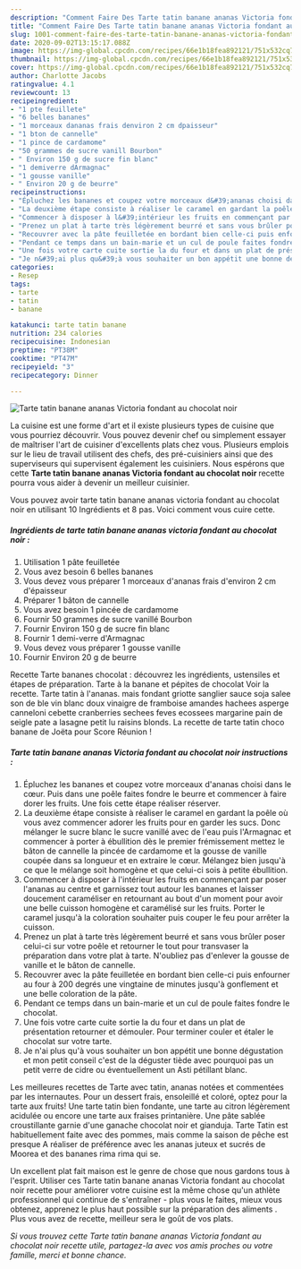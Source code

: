 ```yaml
---
description: "Comment Faire Des Tarte tatin banane ananas Victoria fondant au chocolat noir"
title: "Comment Faire Des Tarte tatin banane ananas Victoria fondant au chocolat noir"
slug: 1001-comment-faire-des-tarte-tatin-banane-ananas-victoria-fondant-au-chocolat-noir
date: 2020-09-02T13:15:17.088Z
image: https://img-global.cpcdn.com/recipes/66e1b18fea892121/751x532cq70/tarte-tatin-banane-ananas-victoria-fondant-au-chocolat-noir-photo-principale-de-la-recette.jpg
thumbnail: https://img-global.cpcdn.com/recipes/66e1b18fea892121/751x532cq70/tarte-tatin-banane-ananas-victoria-fondant-au-chocolat-noir-photo-principale-de-la-recette.jpg
cover: https://img-global.cpcdn.com/recipes/66e1b18fea892121/751x532cq70/tarte-tatin-banane-ananas-victoria-fondant-au-chocolat-noir-photo-principale-de-la-recette.jpg
author: Charlotte Jacobs
ratingvalue: 4.1
reviewcount: 13
recipeingredient:
- "1 pte feuillete"
- "6 belles bananes"
- "1 morceaux dananas frais denviron 2 cm dpaisseur"
- "1 bton de cannelle"
- "1 pince de cardamome"
- "50 grammes de sucre vanill Bourbon"
- " Environ 150 g de sucre fin blanc"
- "1 demiverre dArmagnac"
- "1 gousse vanille"
- " Environ 20 g de beurre"
recipeinstructions:
- "Épluchez les bananes et coupez votre morceaux d&#39;ananas choisi dans le cœur. Puis dans une poêle faites fondre le beurre et commencer à faire dorer les fruits. Une fois cette étape réaliser réserver."
- "La deuxième étape consiste à réaliser le caramel en gardant la poêle où vous avez commencer adorer les fruits pour en garder les sucs. Donc mélanger le sucre blanc le sucre vanillé avec de l&#39;eau puis l&#39;Armagnac et commencer à porter à ébullition dès le premier frémissement mettez le bâton de cannelle la pincée de cardamome et la gousse de vanille coupée dans sa longueur et en extraire le cœur. Mélangez bien jusqu&#39;à ce que le mélange soit homogène et que celui-ci sois à petite ébullition."
- "Commencer à disposer à l&#39;intérieur les fruits en commençant par poser l&#39;ananas au centre et garnissez tout autour les bananes et laisser doucement caraméliser en retournant au bout d&#39;un moment pour avoir une belle cuisson homogène et caramélisé sur les fruits. Porter le caramel jusqu&#39;à la coloration souhaiter puis couper le feu pour arrêter la cuisson."
- "Prenez un plat à tarte très légèrement beurré et sans vous brûler poser celui-ci sur votre poêle et retourner le tout pour transvaser la préparation dans votre plat à tarte. N&#39;oubliez pas d&#39;enlever la gousse de vanille et le bâton de cannelle."
- "Recouvrer avec la pâte feuilletée en bordant bien celle-ci puis enfourner au four à 200 degrés une vingtaine de minutes jusqu&#39;à gonflement et une belle coloration de la pâte."
- "Pendant ce temps dans un bain-marie et un cul de poule faites fondre le chocolat."
- "Une fois votre carte cuite sortie la du four et dans un plat de présentation retourner et démouler. Pour terminer couler et étaler le chocolat sur votre tarte."
- "Je n&#39;ai plus qu&#39;à vous souhaiter un bon appétit une bonne dégustation et mon petit conseil c&#39;est de la déguster tiède avec pourquoi pas un petit verre de cidre ou éventuellement un Asti pétillant blanc."
categories:
- Resep
tags:
- tarte
- tatin
- banane

katakunci: tarte tatin banane 
nutrition: 234 calories
recipecuisine: Indonesian
preptime: "PT38M"
cooktime: "PT47M"
recipeyield: "3"
recipecategory: Dinner

---
```



![Tarte tatin banane ananas Victoria fondant au chocolat noir](https://img-global.cpcdn.com/recipes/66e1b18fea892121/751x532cq70/tarte-tatin-banane-ananas-victoria-fondant-au-chocolat-noir-photo-principale-de-la-recette.jpg)

La cuisine est une forme d'art et il existe plusieurs types de cuisine que vous pourriez découvrir. Vous pouvez devenir chef ou simplement essayer de maîtriser l'art de cuisiner d'excellents plats chez vous. Plusieurs emplois sur le lieu de travail utilisent des chefs, des pré-cuisiniers ainsi que des superviseurs qui supervisent également les cuisiniers. Nous espérons que cette <strong> Tarte tatin banane ananas Victoria fondant au chocolat noir </strong> recette pourra vous aider à devenir un meilleur cuisinier.

<!--inarticleads1-->

Vous pouvez avoir tarte tatin banane ananas victoria fondant au chocolat noir en utilisant 10 Ingrédients et 8 pas. Voici comment vous cuire cette.

##### Ingrédients de tarte tatin banane ananas victoria fondant au chocolat noir :

1. Utilisation 1 pâte feuilletée
1. Vous avez besoin 6 belles bananes
1. Vous devez vous préparer 1 morceaux d&#39;ananas frais d&#39;environ 2 cm d&#39;épaisseur
1. Préparer 1 bâton de cannelle
1. Vous avez besoin 1 pincée de cardamome
1. Fournir 50 grammes de sucre vanillé Bourbon
1. Fournir  Environ 150 g de sucre fin blanc
1. Fournir 1 demi-verre d&#39;Armagnac
1. Vous devez vous préparer 1 gousse vanille
1. Fournir  Environ 20 g de beurre


Recette Tarte bananes chocolat : découvrez les ingrédients, ustensiles et étapes de préparation. Tarte à la banane et pépites de chocolat Voir la recette. Tarte tatin à l&#39;ananas. mais fondant griotte sanglier sauce soja salee son de ble vin blanc doux vinaigre de framboise amandes hachees asperge canneloni cebette cranberries sechees feves ecossees margarine pain de seigle pate a lasagne petit lu raisins blonds. La recette de tarte tatin choco banane de Joëta pour Score Réunion ! 

<!--inarticleads2-->

##### Tarte tatin banane ananas Victoria fondant au chocolat noir instructions :

1. Épluchez les bananes et coupez votre morceaux d&#39;ananas choisi dans le cœur. Puis dans une poêle faites fondre le beurre et commencer à faire dorer les fruits. Une fois cette étape réaliser réserver.
1. La deuxième étape consiste à réaliser le caramel en gardant la poêle où vous avez commencer adorer les fruits pour en garder les sucs. Donc mélanger le sucre blanc le sucre vanillé avec de l&#39;eau puis l&#39;Armagnac et commencer à porter à ébullition dès le premier frémissement mettez le bâton de cannelle la pincée de cardamome et la gousse de vanille coupée dans sa longueur et en extraire le cœur. Mélangez bien jusqu&#39;à ce que le mélange soit homogène et que celui-ci sois à petite ébullition.
1. Commencer à disposer à l&#39;intérieur les fruits en commençant par poser l&#39;ananas au centre et garnissez tout autour les bananes et laisser doucement caraméliser en retournant au bout d&#39;un moment pour avoir une belle cuisson homogène et caramélisé sur les fruits. Porter le caramel jusqu&#39;à la coloration souhaiter puis couper le feu pour arrêter la cuisson.
1. Prenez un plat à tarte très légèrement beurré et sans vous brûler poser celui-ci sur votre poêle et retourner le tout pour transvaser la préparation dans votre plat à tarte. N&#39;oubliez pas d&#39;enlever la gousse de vanille et le bâton de cannelle.
1. Recouvrer avec la pâte feuilletée en bordant bien celle-ci puis enfourner au four à 200 degrés une vingtaine de minutes jusqu&#39;à gonflement et une belle coloration de la pâte.
1. Pendant ce temps dans un bain-marie et un cul de poule faites fondre le chocolat.
1. Une fois votre carte cuite sortie la du four et dans un plat de présentation retourner et démouler. Pour terminer couler et étaler le chocolat sur votre tarte.
1. Je n&#39;ai plus qu&#39;à vous souhaiter un bon appétit une bonne dégustation et mon petit conseil c&#39;est de la déguster tiède avec pourquoi pas un petit verre de cidre ou éventuellement un Asti pétillant blanc.


Les meilleures recettes de Tarte avec tatin, ananas notées et commentées par les internautes. Pour un dessert frais, ensoleillé et coloré, optez pour la tarte aux fruits! Une tarte tatin bien fondante, une tarte au citron légèrement acidulée ou encore une tarte aux fraises printanière. Une pâte sablée croustillante garnie d&#39;une ganache chocolat noir et gianduja. Tarte Tatin est habituellement faite avec des pommes, mais comme la saison de pêche est presque A réaliser de préférence avec les ananas juteux et sucrés de Moorea et des bananes rima rima qui se. 

<!--inarticleads1-->

<p>
Un excellent plat fait maison est le genre de chose que nous gardons tous à l'esprit. Utiliser ces Tarte tatin banane ananas Victoria fondant au chocolat noir recette pour améliorer votre cuisine est la même chose qu'un athlète professionnel qui continue de s'entraîner - plus vous le faites, mieux vous obtenez, apprenez le plus haut possible sur la préparation des aliments . Plus vous avez de recette, meilleur sera le goût de vos plats.
</p>

<p>
<i>Si vous trouvez cette Tarte tatin banane ananas Victoria fondant au chocolat noir recette utile, partagez-la avec vos amis proches ou votre famille, merci et bonne chance.</i>
</p>
